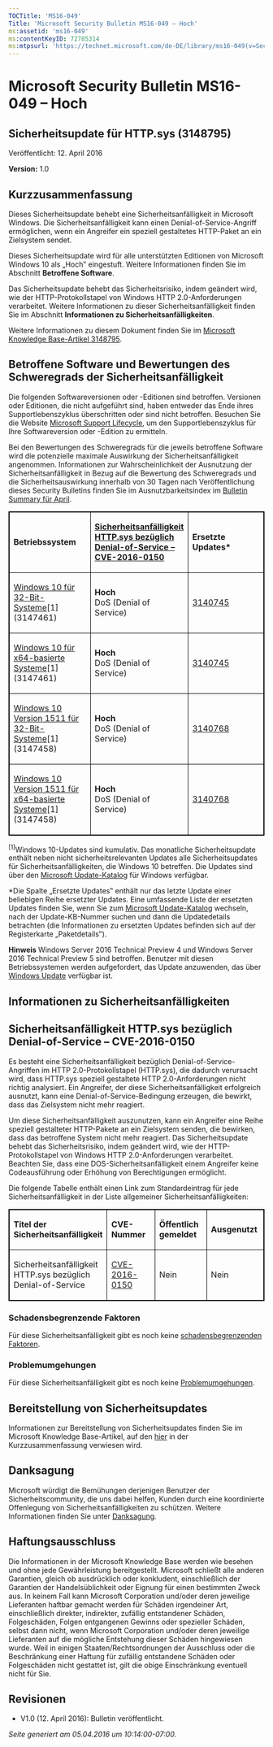 ```yaml
---
TOCTitle: 'MS16-049'
Title: 'Microsoft Security Bulletin MS16-049 – Hoch'
ms:assetid: 'ms16-049'
ms:contentKeyID: 72785314
ms:mtpsurl: 'https://technet.microsoft.com/de-DE/library/ms16-049(v=Security.10)'
---
```


Microsoft Security Bulletin MS16-049 – Hoch
===========================================

Sicherheitsupdate für HTTP.sys (3148795)
----------------------------------------

Veröffentlicht: 12. April 2016

**Version:** 1.0

Kurzzusammenfassung
-------------------

<span id="sectionToggle0"></span>
Dieses Sicherheitsupdate behebt eine Sicherheitsanfälligkeit in Microsoft Windows. Die Sicherheitsanfälligkeit kann einen Denial-of-Service-Angriff ermöglichen, wenn ein Angreifer ein speziell gestaltetes HTTP-Paket an ein Zielsystem sendet.

Dieses Sicherheitsupdate wird für alle unterstützten Editionen von Microsoft Windows 10 als „Hoch‟ eingestuft. Weitere Informationen finden Sie im Abschnitt **Betroffene Software**.

Das Sicherheitsupdate behebt das Sicherheitsrisiko, indem geändert wird, wie der HTTP-Protokollstapel von Windows HTTP 2.0-Anforderungen verarbeitet. Weitere Informationen zu dieser Sicherheitsanfälligkeit finden Sie im Abschnitt **Informationen zu Sicherheitsanfälligkeiten**.

<span id="KBArticle"></span>
Weitere Informationen zu diesem Dokument finden Sie im [Microsoft Knowledge Base-Artikel 3148795](https://support.microsoft.com/de-de/kb/3148795). 

Betroffene Software und Bewertungen des Schweregrads der Sicherheitsanfälligkeit
--------------------------------------------------------------------------------

<span id="sectionToggle1"></span>
Die folgenden Softwareversionen oder -Editionen sind betroffen. Versionen oder Editionen, die nicht aufgeführt sind, haben entweder das Ende ihres Supportlebenszyklus überschritten oder sind nicht betroffen. Besuchen Sie die Website [Microsoft Support Lifecycle](https://support.microsoft.com/de-de/lifecycle), um den Supportlebenszyklus für Ihre Softwareversion oder -Edition zu ermitteln.

Bei den Bewertungen des Schweregrads für die jeweils betroffene Software wird die potenzielle maximale Auswirkung der Sicherheitsanfälligkeit angenommen. Informationen zur Wahrscheinlichkeit der Ausnutzung der Sicherheitsanfälligkeit in Bezug auf die Bewertung des Schweregrads und die Sicherheitsauswirkung innerhalb von 30 Tagen nach Veröffentlichung dieses Security Bulletins finden Sie im Ausnutzbarkeitsindex im [Bulletin Summary für April](https://technet.microsoft.com/de-de/library/security/ms16-apr).

<p> </p>
<table style="border:1px solid black;">
<colgroup>
<col width="33%" />
<col width="33%" />
<col width="33%" />
</colgroup>
<tbody>
<tr class="odd">
<td style="border:1px solid black;"><p><strong>Betriebssystem</strong></p></td>
<td style="border:1px solid black;"><p><a href="http://www.cve.mitre.org/cgi-bin/cvename.cgi?name=cve-2016-0150"><strong>Sicherheitsanfälligkeit HTTP.sys bezüglich Denial-of-Service – CVE-2016-0150</strong></a></p></td>
<td style="border:1px solid black;"><p><strong>Ersetzte Updates*</strong></p></td>
</tr>
<tr class="even">
<td style="border:1px solid black;"><p><a href="https://support.microsoft.com/de-de/kb/3147461">Windows 10 für 32-Bit-Systeme</a>[1]<br />
(3147461)</p></td>
<td style="border:1px solid black;"><p><strong>Hoch</strong><br />
DoS (Denial of Service)</p></td>
<td style="border:1px solid black;"><p><a href="https://support.microsoft.com/de-de/kb/3140745">3140745</a></p></td>
</tr>
<tr class="odd">
<td style="border:1px solid black;"><p><a href="https://support.microsoft.com/de-de/kb/3147461">Windows 10 für x64-basierte Systeme</a>[1]<br />
(3147461)</p></td>
<td style="border:1px solid black;"><p><strong>Hoch</strong><br />
DoS (Denial of Service)</p></td>
<td style="border:1px solid black;"><p><a href="https://support.microsoft.com/de-de/kb/3140745">3140745</a></p></td>
</tr>
<tr class="even">
<td style="border:1px solid black;"><p><a href="https://support.microsoft.com/de-de/kb/3147458">Windows 10 Version 1511 für 32-Bit-Systeme</a>[1]<br />
(3147458)</p></td>
<td style="border:1px solid black;"><p><strong>Hoch</strong><br />
DoS (Denial of Service)</p></td>
<td style="border:1px solid black;"><p><a href="https://support.microsoft.com/de-de/kb/3140768">3140768</a></p></td>
</tr>
<tr class="odd">
<td style="border:1px solid black;"><p><a href="https://support.microsoft.com/de-de/kb/3147458">Windows 10 Version 1511 für x64-basierte Systeme</a>[1]<br />
(3147458)</p></td>
<td style="border:1px solid black;"><p><strong>Hoch</strong><br />
DoS (Denial of Service)</p></td>
<td style="border:1px solid black;"><p><a href="https://support.microsoft.com/de-de/kb/3140768">3140768</a></p></td>
</tr>
</tbody>
</table>
  
<sup>[1]</sup>Windows 10-Updates sind kumulativ. Das monatliche Sicherheitsupdate enthält neben nicht sicherheitsrelevanten Updates alle Sicherheitsupdates für Sicherheitsanfälligkeiten, die Windows 10 betreffen. Die Updates sind über den [Microsoft Update-Katalog](http://catalog.update.microsoft.com/v7/site/home.aspx) für Windows verfügbar.
  
\*Die Spalte „Ersetzte Updates‟ enthält nur das letzte Update einer beliebigen Reihe ersetzter Updates. Eine umfassende Liste der ersetzten Updates finden Sie, wenn Sie zum [Microsoft Update-Katalog](http://catalog.update.microsoft.com/v7/site/home.aspx) wechseln, nach der Update-KB-Nummer suchen und dann die Updatedetails betrachten (die Informationen zu ersetzten Updates befinden sich auf der Registerkarte „Paketdetails‟).
  
**Hinweis** Windows Server 2016 Technical Preview 4 und Windows Server 2016 Technical Preview 5 sind betroffen. Benutzer mit diesen Betriebssystemen werden aufgefordert, das Update anzuwenden, das über [Windows Update](http://update.microsoft.com/microsoftupdate/v6/vistadefault.aspx?ln=de-de) verfügbar ist.
  
Informationen zu Sicherheitsanfälligkeiten  
------------------------------------------
  
<span id="sectionToggle2"></span>
Sicherheitsanfälligkeit HTTP.sys bezüglich Denial-of-Service – CVE-2016-0150  
----------------------------------------------------------------------------
  
Es besteht eine Sicherheitsanfälligkeit bezüglich Denial-of-Service-Angriffen im HTTP 2.0-Protokollstapel (HTTP.sys), die dadurch verursacht wird, dass HTTP.sys speziell gestaltete HTTP 2.0-Anforderungen nicht richtig analysiert. Ein Angreifer, der diese Sicherheitsanfälligkeit erfolgreich ausnutzt, kann eine Denial-of-Service-Bedingung erzeugen, die bewirkt, dass das Zielsystem nicht mehr reagiert.
  
Um diese Sicherheitsanfälligkeit auszunutzen, kann ein Angreifer eine Reihe speziell gestalteter HTTP-Pakete an ein Zielsystem senden, die bewirken, dass das betroffene System nicht mehr reagiert. Das Sicherheitsupdate behebt das Sicherheitsrisiko, indem geändert wird, wie der HTTP-Protokollstapel von Windows HTTP 2.0-Anforderungen verarbeitet. Beachten Sie, dass eine DOS-Sicherheitsanfälligkeit einem Angreifer keine Codeausführung oder Erhöhung von Berechtigungen ermöglicht.
  
Die folgende Tabelle enthält einen Link zum Standardeintrag für jede Sicherheitsanfälligkeit in der Liste allgemeiner Sicherheitsanfälligkeiten:

<p> </p>
<table style="border:1px solid black;">
<colgroup>
<col width="25%" />
<col width="25%" />
<col width="25%" />
<col width="25%" />
</colgroup>
<tbody>
<tr class="odd">
<td style="border:1px solid black;"><p><strong>Titel der Sicherheitsanfälligkeit</strong></p></td>
<td style="border:1px solid black;"><p><strong>CVE-Nummer</strong></p></td>
<td style="border:1px solid black;"><p><strong>Öffentlich gemeldet</strong></p></td>
<td style="border:1px solid black;"><p><strong>Ausgenutzt</strong></p></td>
</tr>
<tr class="even">
<td style="border:1px solid black;"><p>Sicherheitsanfälligkeit HTTP.sys bezüglich Denial-of-Service</p></td>
<td style="border:1px solid black;"><p><a href="http://www.cve.mitre.org/cgi-bin/cvename.cgi?name=cve-2016-0150">CVE-2016-0150</a></p></td>
<td style="border:1px solid black;"><p>Nein</p></td>
<td style="border:1px solid black;"><p>Nein</p></td>
</tr>
</tbody>
</table>
  
### Schadensbegrenzende Faktoren
  
Für diese Sicherheitsanfälligkeit gibt es noch keine [schadensbegrenzenden Faktoren](https://technet.microsoft.com/de-de/library/security/dn848375.aspx).
  
### Problemumgehungen
  
Für diese Sicherheitsanfälligkeit gibt es noch keine [Problemumgehungen](https://technet.microsoft.com/de-de/library/security/dn848375.aspx).
  
Bereitstellung von Sicherheitsupdates   
--------------------------------------
  
<span id="sectionToggle3"></span>
Informationen zur Bereitstellung von Sicherheitsupdates finden Sie im Microsoft Knowledge Base-Artikel, auf den [hier](#kbarticle) in der Kurzzusammenfassung verwiesen wird.
  
Danksagung  
----------
  
<span id="sectionToggle4"></span>
Microsoft würdigt die Bemühungen derjenigen Benutzer der Sicherheitscommunity, die uns dabei helfen, Kunden durch eine koordinierte Offenlegung von Sicherheitsanfälligkeiten zu schützen. Weitere Informationen finden Sie unter [Danksagung](https://technet.microsoft.com/de-de/library/security/dn820091.aspx). 
  
Haftungsausschluss  
------------------
  
<span id="sectionToggle5"></span>
Die Informationen in der Microsoft Knowledge Base werden wie besehen und ohne jede Gewährleistung bereitgestellt. Microsoft schließt alle anderen Garantien, gleich ob ausdrücklich oder konkludent, einschließlich der Garantien der Handelsüblichkeit oder Eignung für einen bestimmten Zweck aus. In keinem Fall kann Microsoft Corporation und/oder deren jeweilige Lieferanten haftbar gemacht werden für Schäden irgendeiner Art, einschließlich direkter, indirekter, zufällig entstandener Schäden, Folgeschäden, Folgen entgangenen Gewinns oder spezieller Schäden, selbst dann nicht, wenn Microsoft Corporation und/oder deren jeweilige Lieferanten auf die mögliche Entstehung dieser Schäden hingewiesen wurde. Weil in einigen Staaten/Rechtsordnungen der Ausschluss oder die Beschränkung einer Haftung für zufällig entstandene Schäden oder Folgeschäden nicht gestattet ist, gilt die obige Einschränkung eventuell nicht für Sie.
  
Revisionen  
----------
  
<span id="sectionToggle6"></span>
-   V1.0 (12. April 2016): Bulletin veröffentlicht.
  
*Seite generiert am 05.04.2016 um 10:14:00-07:00.*
